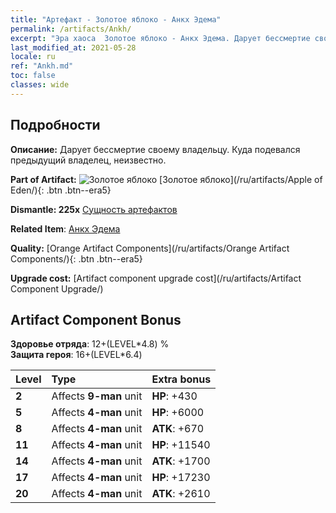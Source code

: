```yaml
---
title: "Артефакт - Золотое яблоко - Анкх Эдема"
permalink: /artifacts/Ankh/
excerpt: "Эра хаоса  Золотое яблоко - Анкх Эдема. Дарует бессмертие своему владельцу. Куда подевался предыдущий владелец, неизвестно."
last_modified_at: 2021-05-28
locale: ru
ref: "Ankh.md"
toc: false
classes: wide
---
```




## Подробности

 **Описание:** Дарует бессмертие своему владельцу. Куда подевался предыдущий владелец, неизвестно.

 **Part of Artifact:** ![Золотое яблоко](/images/t/icon_artifact_49.png) [Золотое яблоко](/ru/artifacts/Apple of Eden/){: .btn .btn--era5}

 **Dismantle: 225x** [Сущность артефактов](/ItemsRU/con_905/)

 **Related Item**: [Анкх Эдема](/ItemsRU/art_184/)

 **Quality:** [Orange Artifact Components](/ru/artifacts/Orange Artifact Components/){: .btn .btn--era5}

 **Upgrade cost:** [Artifact component upgrade cost](/ru/artifacts/Artifact Component Upgrade/)

## Artifact Component Bonus

  **Здоровье отряда**: 12+(LEVEL\*4.8) %<br/>**Защита героя**: 16+(LEVEL\*6.4)

  |  Level  | Type |    Extra bonus  | 
  |:--------|:-----|:----------------| 
  | **2** | Affects **9-man** unit | **HP**: +430 | 
  | **5** | Affects **4-man** unit | **HP**: +6000 | 
  | **8** | Affects **4-man** unit | **ATK**: +670 | 
  | **11** | Affects **4-man** unit | **HP**: +11540 | 
  | **14** | Affects **4-man** unit | **ATK**: +1700 | 
  | **17** | Affects **4-man** unit | **HP**: +17230 | 
  | **20** | Affects **4-man** unit | **ATK**: +2610 | 
